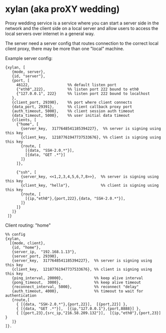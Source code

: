 xylan (aka proXY wedding)
=========================

Proxy wedding service is a service where you can
start a server side in the network and the client
side on a local server and allow users to access
the local servers over internet in a general way.

The server need a server config that routes connection
to the correct local client proxy, there may be more than
one "local" machine.

Example server config:

    {xylan, [
       {mode, server},
       {id, "server"},
       {port, [
         46122,                 %% default listen port 
         {"eth0",222},          %% listen port 222 bound to eth0
         {"127.0.0.1", 222}     %% listen port 222 bound to localhost
       },
       {client_port, 29390},    %% port where client connects
       {data_port, 29391},      %% client callback proxy port
       {auth_timeout, 5000},    %% client session auth timeout
       {data_timeout, 5000},    %% user initial data timeout
       {clients, [
         {"home", [
           {server_key,  3177648541185394227},  %% server is signing using this key
           {client_key,  12187761947737533676}, %% client is signing using this key
           {route, [
    	     [{data, "SSH-2.0.*"}],
             [{data, "GET .*"}]
           ]}
         ]},

         {"ssh", [
           {server_key, <<1,2,3,4,5,6,7,8>>},  %% server is signing using this key
           {client_key, "hello"},              %% client is signing using this key
           {route, [
    	     [{ip,"eth0"},{port,222},{data, "SSH-2.0.*"}],
           ]}
         ]}
       ]}
     ]}

Client routing:  "home"

    %% config
    {xylan,
      [{mode, client},
       {id, "home"},
       {server_ip,  "192.168.1.13"},
       {server_port, 29390},
       {server_key,  3177648541185394227},  %% server is signing using this key
       {client_key,  12187761947737533676}, %% client is signing using this key
       {ping_interval, 20000},              %% keep alive interval
       {pong_timeout,  3000},               %% keep alive timeout
       {reconnect_interval, 5000},          %% reconnect "delay"
       {auth_timeout, 4000},                %% timeout to wait for authentication
       {route,[
         { [{data, "SSH-2.0.*"},{port,22}],  [{port,22}] },
         { [{data, "GET .*"}],  [{ip,"127.0.0.1"},{port,8888}] },
         { [{port,23},{src_ip,"216.58.209.132"}],  [{ip,"eth0"},{port,23}] }
       ]}
    ]}.
